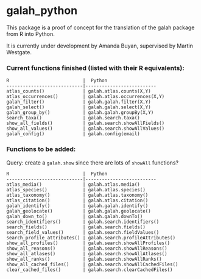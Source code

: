 # galah_python

This package is a proof of concept for the translation of the galah package from R into Python.

It is currently under development by Amanda Buyan, supervised by Martin Westgate.

### Current functions finished (listed with their R equivalents):

```
R                           |  Python
----------------------------|--------------------------
atlas_counts()              | galah.atlas.counts(X,Y)
atlas_occurrences()         | galah.atlas.occurrences(X,Y)
galah_filter()              | galah.galah.filter(X,Y)
galah_select()              | galah.galah.select(X,Y)
galah_group_by()            | galah.galah.groupBy(X,Y)
search_taxa()               | galah.search.taxa()
show_all_fields()           | galah.search.showAllFields()
show_all_values()           | galah.search.showAllValues()
galah_config()              | galah.config(email)
```

### Functions to be added:

Query: create a ```galah.show``` since there are lots of ```showAll``` functions?

```
R                           |  Python
----------------------------|--------------------------
atlas_media()               | galah.atlas.media()
atlas_species()             | galah.atlas.species()
atlas_taxonomy()            | galah.atlas.taxonomy()
atlas_citation()            | galah.atlas.citation()
galah_identify()            | galah.galah.identify()
galah_geolocate()           | galah.galah.geolocate()
galah_down_to()             | galah.galah.downTo()
search_identifiers()        | galah.search.identifiers()
search_fields()             | galah.search.fields()
search_field_values()       | galah.search.fieldValues()
search_profile_attributes() | galah.search.profileAttributes()
show_all_profiles()         | galah.search.showAllProfiles()
show_all_reasons()          | galah.search.showAllReasons()
show_all_atlases()          | galah.search.showAllAtlases()
show_all_ranks()            | galah.search.showAllRanks()
show_all_cached_files()     | galah.search.showAllCachedFiles()
clear_cached_files()        | galah.search.clearCachedFiles()
```

